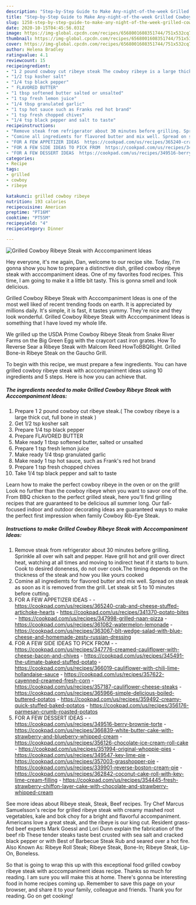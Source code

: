 ```yaml
---
description: "Step-by-Step Guide to Make Any-night-of-the-week Grilled Cowboy Ribeye Steak with Acccompaniment Ideas"
title: "Step-by-Step Guide to Make Any-night-of-the-week Grilled Cowboy Ribeye Steak with Acccompaniment Ideas"
slug: 1258-step-by-step-guide-to-make-any-night-of-the-week-grilled-cowboy-ribeye-steak-with-acccompaniment-ideas
date: 2020-10-15T04:45:56.031Z
image: https://img-global.cpcdn.com/recipes/6568001608351744/751x532cq70/grilled-cowboy-ribeye-steak-with-acccompaniment-ideas-recipe-main-photo.jpg
thumbnail: https://img-global.cpcdn.com/recipes/6568001608351744/751x532cq70/grilled-cowboy-ribeye-steak-with-acccompaniment-ideas-recipe-main-photo.jpg
cover: https://img-global.cpcdn.com/recipes/6568001608351744/751x532cq70/grilled-cowboy-ribeye-steak-with-acccompaniment-ideas-recipe-main-photo.jpg
author: Helena Bradley
ratingvalue: 4.1
reviewcount: 15
recipeingredient:
- "1 2 pound cowboy cut ribeye steak The cowboy ribeye is a large thick cut full bone in steak "
- "1/2 tsp kosher salt"
- "1/4 tsp black pepper"
- " FLAVORED BUTTER"
- "1 tbsp softened butter salted or unsalted"
- "1 tsp fresh lemon juice"
- "1/4 tbsp granulated garlic"
- "1 tsp hot sauce such as Franks red hot brand"
- "1 tsp fresh chopped chives"
- "1/4 tsp black pepper and salt to taste"
recipeinstructions:
- "Remove steak from refrigerator about 30 minutes before grilling. Sprinkle all over wih salt and pepper. Have grill hot and grill over direct heat, watching at all times and moving to indirect heat if it starts to burn. Cook to desired doneness, do not over cook.The timing depends on the thickness of the steak and how you like yours cooked"
- "Comine all ingrediemts for flavored butter and mix well. Spread on steak as soon as it is removed from the grill. Let steak sit 5 to 10 minutes before cutting."
- "FOR A FEW APPETIZER IDEAS  https://cookpad.com/us/recipes/365240-crab-and-cheese-stuffed-artichoke-hearts https://cookpad.com/us/recipes/341370-potato-bites https://cookpad.com/us/recipes/347998-grilled-naan-pizza https://cookpad.com/us/recipes/361082-watermelon-lemonade https://cookpad.com/us/recipes/363067-blt-wedge-salad-with-blue-cheese-and-homemade-zesty-russian-dressing"
- "FOR A FEW SIDE IDEAS TO PICK FROM  https://cookpad.com/us/recipes/347776-creamed-cauliflower-with-cheese-bacon-and-chives https://cookpad.com/us/recipes/345491-the-utimate-baked-stuffed-potato https://cookpad.com/us/recipes/366019-cauliflower-with-chili-lime-hollandaise-sauce https://cookpad.com/us/recipes/357622-cayenned-creamed-fresh-corn https://cookpad.com/us/recipes/357187-cauliflower-cheese-steaks https://cookpad.com/us/recipes/365966-simple-delicious-boiled-buttered-potatos https://cookpad.com/us/recipes/359492-creamy-quick-stuffed-baked-potatos https://cookpad.com/us/recipes/356176-parmesan-crumb-roasted-potatos"
- "FOR A FEW DESSERT IDEAS  https://cookpad.com/us/recipes/349516-berry-brownie-torte https://cookpad.com/us/recipes/366839-white-butter-cake-with-strawberry-and-blueberry-whipped-cream https://cookpad.com/us/recipes/356126-chocolate-ice-cream-roll-cake https://cookpad.com/us/recipes/351994-original-whoppie-pies https://cookpad.com/us/recipes/349547-key-lime-pie https://cookpad.com/us/recipes/357003-grasshopper-pie https://cookpad.com/us/recipes/339901-reverse-boston-cream-pie https://cookpad.com/us/recipes/362842-coconut-cake-roll-with-key-lime-cream-filling https://cookpad.com/us/recipes/354445-fresh-strawberry-chiffon-layer-cake-with-chocolate-and-strawberry-whipped-cream"
categories:
- Recipe
tags:
- grilled
- cowboy
- ribeye

katakunci: grilled cowboy ribeye 
nutrition: 193 calories
recipecuisine: American
preptime: "PT16M"
cooktime: "PT55M"
recipeyield: "4"
recipecategory: Dinner

---
```



![Grilled Cowboy Ribeye Steak with Acccompaniment Ideas](https://img-global.cpcdn.com/recipes/6568001608351744/751x532cq70/grilled-cowboy-ribeye-steak-with-acccompaniment-ideas-recipe-main-photo.jpg)

Hey everyone, it's me again, Dan, welcome to our recipe site. Today, I'm gonna show you how to prepare a distinctive dish, grilled cowboy ribeye steak with acccompaniment ideas. One of my favorites food recipes. This time, I am going to make it a little bit tasty. This is gonna smell and look delicious.

Grilled Cowboy Ribeye Steak with Acccompaniment Ideas is one of the most well liked of recent trending foods on earth. It is appreciated by millions daily. It's simple, it is fast, it tastes yummy. They're nice and they look wonderful. Grilled Cowboy Ribeye Steak with Acccompaniment Ideas is something that I have loved my whole life.

We grilled up the USDA Prime Cowboy Ribeye Steak from Snake River Farms on the Big Green Egg with the craycort cast iron grates. How To Reverse Sear a Ribeye Steak with Malcom Reed HowToBBQRight. Grilled Bone-in Ribeye Steak on the Gaucho Grill.


To begin with this recipe, we must prepare a few ingredients. You can have grilled cowboy ribeye steak with acccompaniment ideas using 10 ingredients and 5 steps. Here is how you can achieve that.

<!--inarticleads1-->

##### The ingredients needed to make Grilled Cowboy Ribeye Steak with Acccompaniment Ideas:

1. Prepare 1 2 pound cowboy cut ribeye steak.( The cowboy ribeye is a large thick cut, full bone in steak )
1. Get 1/2 tsp kosher salt
1. Prepare 1/4 tsp black pepper
1. Prepare  FLAVORED BUTTER
1. Make ready 1 tbsp softened butter, salted or unsalted
1. Prepare 1 tsp fresh lemon juice
1. Make ready 1/4 tbsp granulated garlic
1. Make ready 1 tsp hot sauce, such as Frank&#39;s red hot brand
1. Prepare 1 tsp fresh chopped chives
1. Take 1/4 tsp black pepper and salt to taste


Learn how to make the perfect cowboy ribeye in the oven or on the grill! Look no further than the cowboy ribeye when you want to savor one of the. From BBQ chicken to the perfect grilled steak, here you&#39;ll find grilling recipes that are guaranteed to be delicious all summer long. Our fall-focused indoor and outdoor decorating ideas are guaranteed ways to make the perfect first impression when family Cowboy Rib-Eye Steak. 

<!--inarticleads2-->

##### Instructions to make Grilled Cowboy Ribeye Steak with Acccompaniment Ideas:

1. Remove steak from refrigerator about 30 minutes before grilling. Sprinkle all over wih salt and pepper. Have grill hot and grill over direct heat, watching at all times and moving to indirect heat if it starts to burn. Cook to desired doneness, do not over cook.The timing depends on the thickness of the steak and how you like yours cooked
1. Comine all ingrediemts for flavored butter and mix well. Spread on steak as soon as it is removed from the grill. Let steak sit 5 to 10 minutes before cutting.
1. FOR A FEW APPETIZER IDEAS -  - https://cookpad.com/us/recipes/365240-crab-and-cheese-stuffed-artichoke-hearts - https://cookpad.com/us/recipes/341370-potato-bites - https://cookpad.com/us/recipes/347998-grilled-naan-pizza - https://cookpad.com/us/recipes/361082-watermelon-lemonade - https://cookpad.com/us/recipes/363067-blt-wedge-salad-with-blue-cheese-and-homemade-zesty-russian-dressing
1. FOR A FEW SIDE IDEAS TO PICK FROM -  - https://cookpad.com/us/recipes/347776-creamed-cauliflower-with-cheese-bacon-and-chives - https://cookpad.com/us/recipes/345491-the-utimate-baked-stuffed-potato - https://cookpad.com/us/recipes/366019-cauliflower-with-chili-lime-hollandaise-sauce - https://cookpad.com/us/recipes/357622-cayenned-creamed-fresh-corn - https://cookpad.com/us/recipes/357187-cauliflower-cheese-steaks - https://cookpad.com/us/recipes/365966-simple-delicious-boiled-buttered-potatos - https://cookpad.com/us/recipes/359492-creamy-quick-stuffed-baked-potatos - https://cookpad.com/us/recipes/356176-parmesan-crumb-roasted-potatos
1. FOR A FEW DESSERT IDEAS -  - https://cookpad.com/us/recipes/349516-berry-brownie-torte - https://cookpad.com/us/recipes/366839-white-butter-cake-with-strawberry-and-blueberry-whipped-cream - https://cookpad.com/us/recipes/356126-chocolate-ice-cream-roll-cake - https://cookpad.com/us/recipes/351994-original-whoppie-pies - https://cookpad.com/us/recipes/349547-key-lime-pie - https://cookpad.com/us/recipes/357003-grasshopper-pie - https://cookpad.com/us/recipes/339901-reverse-boston-cream-pie - https://cookpad.com/us/recipes/362842-coconut-cake-roll-with-key-lime-cream-filling - https://cookpad.com/us/recipes/354445-fresh-strawberry-chiffon-layer-cake-with-chocolate-and-strawberry-whipped-cream


See more ideas about Ribeye steak, Steak, Beef recipes. Try Chef Marcus Samuelsson&#39;s recipe for grilled ribeye steak with creamy mashed root vegetables, kale and bok choy for a bright and flavorful accompaniment. Americans love a great steak, and the ribeye is our king cut. Resident grass-fed beef experts Mark Goessl and Lori Dunn explain the fabrication of the beef rib These tender steaks taste best crusted with sea salt and cracked black pepper or with Best of Barbecue Steak Rub and seared over a hot fire. Also Known As: Ribeye Roll Steak; Ribeye Steak, Bone-In; Ribeye Steak, Lip-On, Boneless. 

So that is going to wrap this up with this exceptional food grilled cowboy ribeye steak with acccompaniment ideas recipe. Thanks so much for reading. I am sure you will make this at home. There's gonna be interesting food in home recipes coming up. Remember to save this page on your browser, and share it to your family, colleague and friends. Thank you for reading. Go on get cooking!
